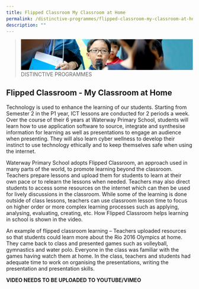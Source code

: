 ```yaml
---
title: Flipped Classroom My Classroom at Home
permalink: /distinctive-programmes/flipped-classroom-my-classroom-at-home/
description: ""
---
```

>![](/images/Distinctive%20Programmes/distinctive-programme_02.jpg)
>DISTINCTIVE PROGRAMMES

## Flipped Classroom - My Classroom at Home


Technology is used to enhance the learning of our students. Starting from Semester 2 in the P1 year, ICT lessons are conducted for 2 periods a week. Over the course of their 6 years at Waterway Primary School, students will learn how to use application software to source, integrate and synthesise information for learning as well as presentations to engage an audience when presenting. They will also learn cyber wellness to develop their instinct to use technology ethically and to keep themselves safe when using the internet.

  

Waterway Primary School adopts Flipped Classroom, an approach used in many parts of the world, to promote learning beyond the classroom. Teachers prepare lessons and upload them for students to learn at their own pace or to relearn the lessons when needed. Teachers may also direct students to access some resources on the internet which can then be used for lively discussions in the classroom. While some of the learning is done outside of class lessons, teachers can use classroom lesson time to focus on higher order or more complex learning processes such as applying, analysing, evaluating, creating, etc. How Flipped Classroom helps learning in school is shown in the video.

  

An example of flipped classroom learning – Teachers uploaded resources so that students could learn more about the Rio 2016 Olympics at home. They came back to class and presented games such as volleyball, gymnastics and water polo. Everyone in the class was familiar with the games having watch them at home. In the class, teachers and students had adequate time to work on organising the presentations, writing the presentation and presentation skills.


**VIDEO NEEDS TO BE UPLOADED TO YOUTUBE/VIMEO**